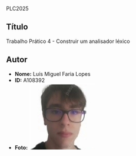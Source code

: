  PLC2025

## Título
Trabalho Prático 4 - Construir um analisador léxico

## Autor
- **Nome:** Luís Miguel Faria Lopes  
- **ID:** A108392  
- **Foto:** ![Foto](Foto_Luis.png)
